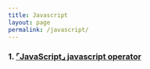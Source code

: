 ```yaml
---
title: Javascript
layout: page
permalink: /javascript/
---
```


### 1. [⌜JavaScript⌟ javascript operator](https://201960003.github.io/study_blog/javascript/2023/02/28/post2.html)

